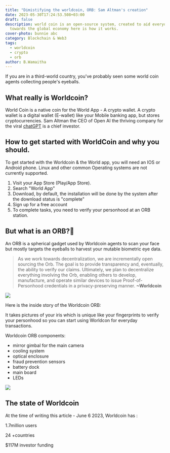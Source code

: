 ```yaml
---
title: "Dimistifying the worldcoin, ORB: Sam Altman's creation"
date: 2023-05-30T17:24:53.508+03:00
draft: false
description: world coin is an open-source system, created to aid everyone
  towards the global economy here is how it works.
cover-photo: bunnie abc
category: Blockchain & Web3
tags:
  - worldcoin
  - crypto
  - orb
author: B.Wamaitha
---
```

If you are in a third-world country, you've probably seen some world coin agents collecting people's eyeballs.

## What really is Worldcoin?

World Coin is a native coin for the World App - A crypto wallet. A crypto wallet is a digital wallet (E-wallet) like your Mobile banking app, but stores cryptocurrencies. Sam Altman the CEO of Open AI the thriving company for the viral [chatGPT](https://www.bunnieabc.com/post/what-is-chat-gpt-and-why-you-need-it/) is a chief investor.

## How to get started with WorldCoin and why you should.

To get started with the Worldcoin & the World app, you will need an IOS or Android phone. Linux and other common Operating systems are not currently supported.

1. Visit your App Store (Play/App Store).
1. Search "World App"
1. Download, by default, the installation will be done by the system after the download status is "complete"
1. Sign up for a free account
1. To complete tasks, you need to verify your personhood at an ORB station.

## But what is an ORB?🤔

An ORB is a spherical gadget used by Worldcoin agents to scan your face but mostly targets the eyeballs to harvest your mutable biometric eye data.

> As we work towards decentralization, we are incrementally open sourcing the Orb. The goal is to provide transparency and, eventually, the ability to verify our claims. Ultimately, we plan to decentralize everything involving the Orb, enabling others to develop, manufacture, and operate similar devices to issue Proof-of-Personhood credentials in a privacy-preserving manner.
> **~Worldcoin**

![](/uploads/overview-orb-min.png)





Here is the inside story of the Worldcoin ORB:

It takes pictures of your iris which is unique like your fingerprints to verify your personhood so you can start using Worldcon for everyday transactions.

Worldcoin ORB components:

- mirror gimbal for the main camera
- cooling system
- optical enclosure
- fraud prevention sensors
- battery dock
- main board 
- LEDs





![](/uploads/3f406fd4-79f6-4454-9179-6effd251fc23_opening-orb-look-inside-worldcoin-biometric-imaging-device-2.webp)




## The state of Worldcoin

At the time of writing this article - June 6 2023, Worldcoin has :

1.7million users 

24 +countries 

$117M investor funding 




